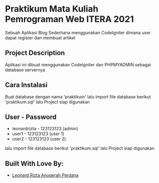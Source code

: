 # Praktikum Mata Kuliah Pemrograman Web ITERA 2021
Sebuah Aplikasi Blog Sederhana menggunakan CodeIgniter dimana user dapat register dan membuat artikel

## Project Description
Aplikasi ini dibuat menggunakan CodeIgniter dan PHPMYADMIN sebagai database servernya

## Cara Instalasi
Buat database dengan nama 'praktikum' 
lalu import file database berikut 'praktikum.sql' lalu Project siap digunakan

## User - Password
* leonardrizta - 123123123 (admin)
* user1 - 123123123 (user 1)
* user2 - 123123123 (user 2)

lalu import file database berikut 'praktikum.sql' lalu Project siap digunakan

## Built With Love By:

* [Leonard Rizta Anugerah Perdana](https://github.com/leonardrizta)